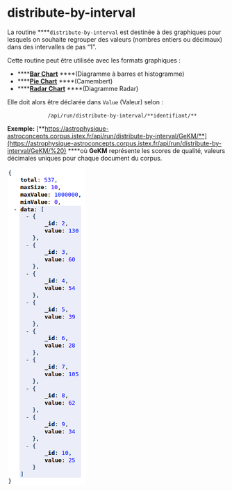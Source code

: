 # distribute-by-interval

La routine ****`distribute-by-interval ` est destinée à des graphiques pour lesquels on souhaite regrouper des valeurs \(nombres entiers ou décimaux\) dans des intervalles de pas “1”. 

Cette routine peut être utilisée avec les formats graphiques :

* \*\*\*\*[**Bar Chart**](../../administration/modele/format/distribution-charts/barchart.md) ****\(Diagramme à barres et histogramme\)
* \*\*\*\*[**Pie Chart**](../../administration/modele/format/distribution-charts/piechart.md) ****\(Camembert\)
* \*\*\*\*[**Radar Chart**](../../administration/modele/format/distribution-charts/radarchart.md) ****\(Diagramme Radar\)

Elle doit alors être déclarée dans `Value` \(Valeur\) selon : 

                 /api/run/distribute-by-interval/**identifiant/**

**Exemple:** [**https://astrophysique-astroconcepts.corpus.istex.fr/api/run/distribute-by-interval/GeKM/**](https://astrophysique-astroconcepts.corpus.istex.fr/api/run/distribute-by-interval/GeKM/%20) ****où **GeKM** représente les scores de qualité, valeurs décimales uniques pour chaque document du corpus.

![](../../.gitbook/assets/image%20%2821%29.png)

